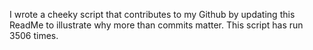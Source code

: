 I wrote a cheeky script that contributes to my Github by updating this ReadMe to illustrate why more than commits matter. This script has run 3506 times.